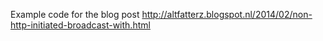 Example code for the blog post http://altfatterz.blogspot.nl/2014/02/non-http-initiated-broadcast-with.html
